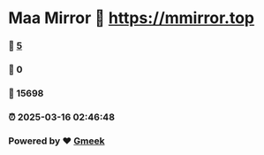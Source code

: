 # Maa Mirror :link: https://mmirror.top 
### :page_facing_up: [5](https://mmirror.top/tag.html) 
### :speech_balloon: 0 
### :hibiscus: 15698 
### :alarm_clock: 2025-03-16 02:46:48 
### Powered by :heart: [Gmeek](https://github.com/Meekdai/Gmeek)
